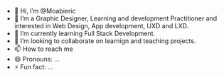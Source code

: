 - 👋 Hi, I’m @Moabieric
- 👀 I’m  a Graphic Designer, Learning and development Practitioner and interested in Web Design, App development, UXD and LXD.
- 🌱 I’m currently learning Full Stack Development.
- 💞️ I’m looking to collaborate on learnign and teaching projects.
- 📫 How to reach me 
- 😄 Pronouns: ...
- ⚡ Fun fact: ...

<!---
Moabieric/Moabieric is a ✨ special ✨ repository because its `README.md` (this file) appears on your GitHub profile.
You can click the Preview link to take a look at your changes.
--->
